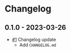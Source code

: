 # Changelog

## 0.1.0 - 2023-03-26
* [#1](https://github.com/onfleet/gonfleet/pull/1) Changelog update
    * Add `CHANGELOG.md`
